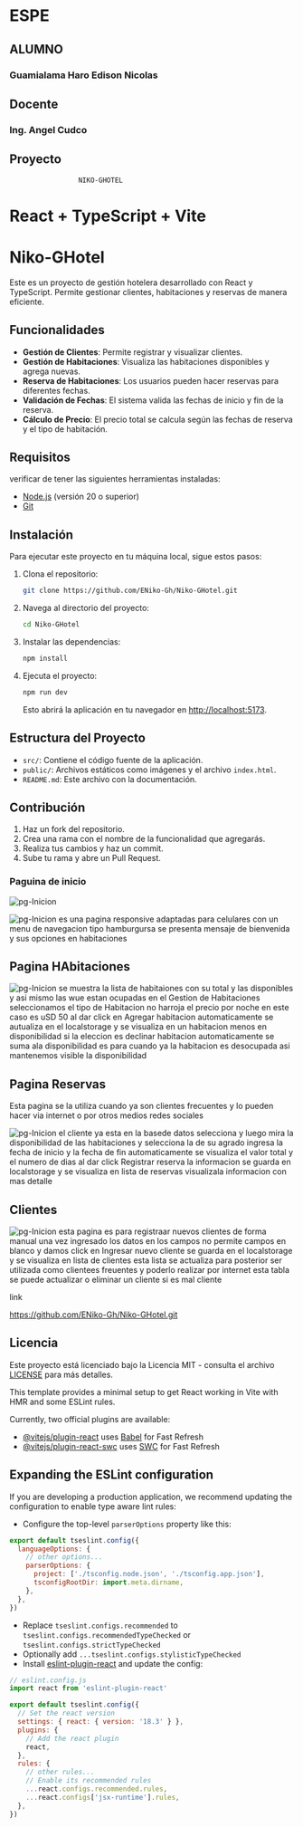 # ESPE

## ALUMNO                         
### Guamialama Haro Edison Nicolas 

## Docente
### Ing. Angel Cudco

## Proyecto           

                     NIKO-GHOTEL 

# React + TypeScript + Vite

# Niko-GHotel

Este es un proyecto de gestión hotelera desarrollado con React y TypeScript. Permite gestionar clientes, habitaciones y reservas de manera eficiente.

## Funcionalidades

- **Gestión de Clientes**: Permite registrar y visualizar clientes.
- **Gestión de Habitaciones**: Visualiza las habitaciones disponibles y agrega nuevas.
- **Reserva de Habitaciones**: Los usuarios pueden hacer reservas para diferentes fechas.
- **Validación de Fechas**: El sistema valida las fechas de inicio y fin de la reserva.
- **Cálculo de Precio**: El precio total se calcula según las fechas de reserva y el tipo de habitación.

## Requisitos

verificar de  tener las siguientes herramientas instaladas:

- [Node.js](https://nodejs.org/) (versión 20 o superior)
- [Git](https://git-scm.com/)

## Instalación

Para ejecutar este proyecto en tu máquina local, sigue estos pasos:

1. Clona el repositorio:

    ```bash
    git clone https://github.com/ENiko-Gh/Niko-GHotel.git
    ```

2. Navega al directorio del proyecto:

    ```bash
    cd Niko-GHotel
    ```

3. Instalar las dependencias:

    ```bash
    npm install
    ```

4. Ejecuta el proyecto:

    ```bash
    npm run dev
    ```

    Esto abrirá la aplicación en tu navegador en [http://localhost:5173](http://localhost:5173/).

## Estructura del Proyecto

- `src/`: Contiene el código fuente de la aplicación.
- `public/`: Archivos estáticos como imágenes y el archivo `index.html`.
- `README.md`: Este archivo con la documentación.

## Contribución

1. Haz un fork del repositorio.
2. Crea una rama con el nombre de la funcionalidad que agregarás.
3. Realiza tus cambios y haz un commit.
4. Sube tu rama y abre un Pull Request.

### Paguina de inicio 

![pg-Inicion](poreliminar\PagInicio.jpg)

![pg-Inicion](poreliminar\PagResponsive.jpg)
es una pagina  responsive adaptadas para celulares con  un menu de navegacion  tipo hamburgursa se presenta mensaje de bienvenida  y sus opciones en habitaciones 
## Pagina HAbitaciones 

![pg-Inicion](poreliminar\Habitaciones.jpg)
se muestra la lista de  habitaiones  con su total  y las disponibles y asi mismo las wue estan ocupadas 
en el Gestion de Habitaciones  seleccionamos el tipo de Habitacion  no harroja el precio por noche  en este caso es uSD 50 al dar click en Agregar  habitacion  automaticamente se autualiza en el localstorage  y se visualiza en un habitacion menos en disponibilidad  si la eleccion es declinar habitacion automaticamente se suma ala disponibilidad  es para cuando ya la habitacion es desocupada  asi mantenemos visible la disponibilidad 

## Pagina Reservas 

Esta pagina se la utiliza cuando ya son clientes frecuentes  y lo pueden hacer via internet  o por otros medios redes sociales 

![pg-Inicion](poreliminar\NuevaReserva.jpg)
el cliente ya esta en la basede datos  selecciona   y luego  mira la disponibilidad de las habitaciones y selecciona la de su agrado ingresa la fecha de inicio  y la fecha de fin  automaticamente se visualiza el valor total  y el numero de dias  al dar click Registrar reserva  la informacion  se guarda en localstorage  y se visualiza en  lista de reservas visualizala informacion con mas detalle 

## Clientes

![pg-Inicion](poreliminar\Clientes.jpg)
esta pagina es para  registraar nuevos clientes  de forma manual una vez ingresado los datos en los campos  no permite campos en blanco  y damos click en Ingresar nuevo cliente  se guarda en el localstorage  y se visualiza en lista de clientes esta lista se actualiza para posterior ser utilizada como clientees freuentes y poderlo realizar por internet  esta tabla se puede actualizar o eliminar un cliente  si es mal cliente 


link 

https://github.com/ENiko-Gh/Niko-GHotel.git



## Licencia

Este proyecto está licenciado bajo la Licencia MIT - consulta el archivo [LICENSE](LICENSE) para más detalles.


This template provides a minimal setup to get React working in Vite with HMR and some ESLint rules.

Currently, two official plugins are available:

- [@vitejs/plugin-react](https://github.com/vitejs/vite-plugin-react/blob/main/packages/plugin-react/README.md) uses [Babel](https://babeljs.io/) for Fast Refresh
- [@vitejs/plugin-react-swc](https://github.com/vitejs/vite-plugin-react-swc) uses [SWC](https://swc.rs/) for Fast Refresh

## Expanding the ESLint configuration

If you are developing a production application, we recommend updating the configuration to enable type aware lint rules:

- Configure the top-level `parserOptions` property like this:

```js
export default tseslint.config({
  languageOptions: {
    // other options...
    parserOptions: {
      project: ['./tsconfig.node.json', './tsconfig.app.json'],
      tsconfigRootDir: import.meta.dirname,
    },
  },
})
```

- Replace `tseslint.configs.recommended` to `tseslint.configs.recommendedTypeChecked` or `tseslint.configs.strictTypeChecked`
- Optionally add `...tseslint.configs.stylisticTypeChecked`
- Install [eslint-plugin-react](https://github.com/jsx-eslint/eslint-plugin-react) and update the config:

```js
// eslint.config.js
import react from 'eslint-plugin-react'

export default tseslint.config({
  // Set the react version
  settings: { react: { version: '18.3' } },
  plugins: {
    // Add the react plugin
    react,
  },
  rules: {
    // other rules...
    // Enable its recommended rules
    ...react.configs.recommended.rules,
    ...react.configs['jsx-runtime'].rules,
  },
})
```
